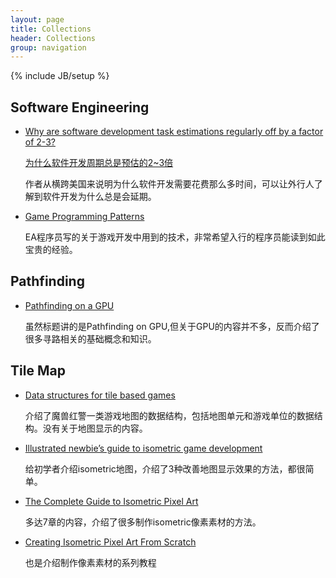 ```yaml
---
layout: page
title: Collections
header: Collections
group: navigation
---
```

{% include JB/setup %}

## Software Engineering 

- [Why are software development task estimations regularly off by a factor of 2-3?](https://www.quora.com/Engineering-Management/Why-are-software-development-task-estimations-regularly-off-by-a-factor-of-2-3/answer/Michael-Wolfe)
    
    [为什么软件开发周期总是预估的2~3倍](http://www.cnbeta.com/articles/244989.htm)
    
    作者从横跨美国来说明为什么软件开发需要花费那么多时间，可以让外行人了解到软件开发为什么总是会延期。

- [Game Programming Patterns](http://gameprogrammingpatterns.com/)

    EA程序员写的关于游戏开发中用到的技术，非常希望入行的程序员能读到如此宝贵的经验。

## Pathfinding

- [Pathfinding on a GPU](http://computer-graphics.se/cuda-kurs/pres/AnjaJ_CUDAPresentation.pdf)
    
    虽然标题讲的是Pathfinding on GPU,但关于GPU的内容并不多，反而介绍了很多寻路相关的基础概念和知识。

## Tile Map

- [Data structures for tile based games](http://archive.gamedev.net/archive/reference/programming/features/arttilebase/page2.html)

    介绍了魔兽红警一类游戏地图的数据结构，包括地图单元和游戏单位的数据结构。没有关于地图显示的内容。

- [Illustrated newbie’s guide to isometric game development](http://www.gameproducer.net/2011/09/18/illustrated-newbies-guide-to-isometric-game-development/)

    给初学者介绍isometric地图，介绍了3种改善地图显示效果的方法，都很简单。

- [The Complete Guide to Isometric Pixel Art](http://www.gotoandplay.it/_articles/2004/10/tcgtipa.php)
    
    多达7章的内容，介绍了很多制作isometric像素素材的方法。

- [Creating Isometric Pixel Art From Scratch](https://www.scirra.com/tutorials/582/creating-isometric-pixel-art-from-scratch-part-1-creating-templates/page-1) 

    也是介绍制作像素素材的系列教程

    
    
